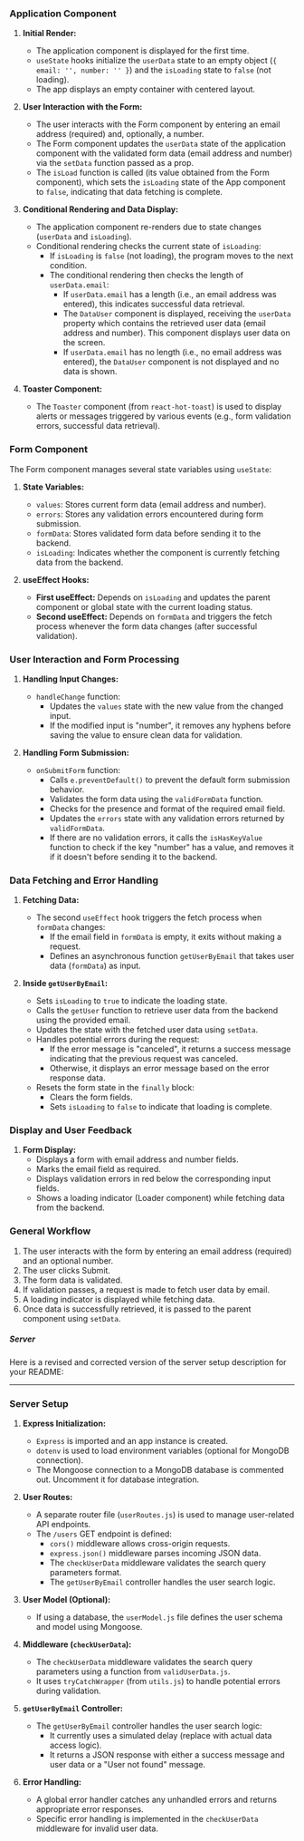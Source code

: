 ### Application Component

1. **Initial Render:**
   - The application component is displayed for the first time.
   - `useState` hooks initialize the `userData` state to an empty object (`{ email: '', number: '' }`) and the `isLoading` state to `false` (not loading).
   - The app displays an empty container with centered layout.

2. **User Interaction with the Form:**
   - The user interacts with the Form component by entering an email address (required) and, optionally, a number.
   - The Form component updates the `userData` state of the application component with the validated form data (email address and number) via the `setData` function passed as a prop.
   - The `isLoad` function is called (its value obtained from the Form component), which sets the `isLoading` state of the App component to `false`, indicating that data fetching is complete.

3. **Conditional Rendering and Data Display:**
   - The application component re-renders due to state changes (`userData` and `isLoading`).
   - Conditional rendering checks the current state of `isLoading`:
     - If `isLoading` is `false` (not loading), the program moves to the next condition.
     - The conditional rendering then checks the length of `userData.email`:
       - If `userData.email` has a length (i.e., an email address was entered), this indicates successful data retrieval.
       - The `DataUser` component is displayed, receiving the `userData` property which contains the retrieved user data (email address and number). This component displays user data on the screen.
       - If `userData.email` has no length (i.e., no email address was entered), the `DataUser` component is not displayed and no data is shown.

4. **Toaster Component:**
   - The `Toaster` component (from `react-hot-toast`) is used to display alerts or messages triggered by various events (e.g., form validation errors, successful data retrieval).


### Form Component

The Form component manages several state variables using `useState`:

1. **State Variables:**
   - `values`: Stores current form data (email address and number).
   - `errors`: Stores any validation errors encountered during form submission.
   - `formData`: Stores validated form data before sending it to the backend.
   - `isLoading`: Indicates whether the component is currently fetching data from the backend.

2. **useEffect Hooks:**
   - **First useEffect:** Depends on `isLoading` and updates the parent component or global state with the current loading status.
   - **Second useEffect:** Depends on `formData` and triggers the fetch process whenever the form data changes (after successful validation).

### User Interaction and Form Processing

1. **Handling Input Changes:**
   - `handleChange` function:
     - Updates the `values` state with the new value from the changed input.
     - If the modified input is "number", it removes any hyphens before saving the value to ensure clean data for validation.

2. **Handling Form Submission:**
   - `onSubmitForm` function:
     - Calls `e.preventDefault()` to prevent the default form submission behavior.
     - Validates the form data using the `validFormData` function.
     - Checks for the presence and format of the required email field.
     - Updates the `errors` state with any validation errors returned by `validFormData`.
     - If there are no validation errors, it calls the `isHasKeyValue` function to check if the key "number" has a value, and removes it if it doesn't before sending it to the backend.

### Data Fetching and Error Handling

1. **Fetching Data:**
   - The second `useEffect` hook triggers the fetch process when `formData` changes:
     - If the email field in `formData` is empty, it exits without making a request.
     - Defines an asynchronous function `getUserByEmail` that takes user data (`formData`) as input.
   
2. **Inside `getUserByEmail`:**
   - Sets `isLoading` to `true` to indicate the loading state.
   - Calls the `getUser` function to retrieve user data from the backend using the provided email.
   - Updates the state with the fetched user data using `setData`.
   - Handles potential errors during the request:
     - If the error message is "canceled", it returns a success message indicating that the previous request was canceled.
     - Otherwise, it displays an error message based on the error response data.
   - Resets the form state in the `finally` block:
     - Clears the form fields.
     - Sets `isLoading` to `false` to indicate that loading is complete.

### Display and User Feedback

1. **Form Display:**
   - Displays a form with email address and number fields.
   - Marks the email field as required.
   - Displays validation errors in red below the corresponding input fields.
   - Shows a loading indicator (Loader component) while fetching data from the backend.

### General Workflow

1. The user interacts with the form by entering an email address (required) and an optional number.
2. The user clicks Submit.
3. The form data is validated.
4. If validation passes, a request is made to fetch user data by email.
5. A loading indicator is displayed while fetching data.
6. Once data is successfully retrieved, it is passed to the parent component using `setData`.


##### Server ######
Here is a revised and corrected version of the server setup description for your README:

---

### Server Setup

1. **Express Initialization:**
   - `Express` is imported and an app instance is created.
   - `dotenv` is used to load environment variables (optional for MongoDB connection).
   - The Mongoose connection to a MongoDB database is commented out. Uncomment it for database integration.

2. **User Routes:**
   - A separate router file (`userRoutes.js`) is used to manage user-related API endpoints.
   - The `/users` GET endpoint is defined:
     - `cors()` middleware allows cross-origin requests.
     - `express.json()` middleware parses incoming JSON data.
     - The `checkUserData` middleware validates the search query parameters format.
     - The `getUserByEmail` controller handles the user search logic.

3. **User Model (Optional):**
   - If using a database, the `userModel.js` file defines the user schema and model using Mongoose.

4. **Middleware (`checkUserData`):**
   - The `checkUserData` middleware validates the search query parameters using a function from `validUserData.js`.
   - It uses `tryCatchWrapper` (from `utils.js`) to handle potential errors during validation.

5. **`getUserByEmail` Controller:**
   - The `getUserByEmail` controller handles the user search logic:
     - It currently uses a simulated delay (replace with actual data access logic).
     - It returns a JSON response with either a success message and user data or a "User not found" message.

6. **Error Handling:**
   - A global error handler catches any unhandled errors and returns appropriate error responses.
   - Specific error handling is implemented in the `checkUserData` middleware for invalid user data.